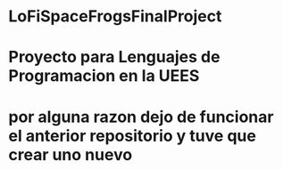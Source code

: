 # LoFiSpaceFrogsFinalProject
# Proyecto para Lenguajes de Programacion en la UEES
# por alguna razon dejo de funcionar el anterior repositorio y tuve que crear uno nuevo
